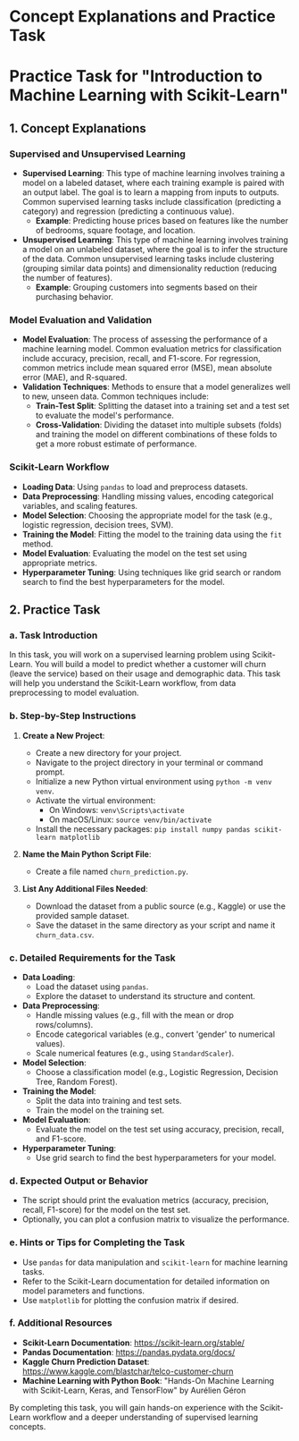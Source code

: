 # Concept Explanations and Practice Task

# Practice Task for "Introduction to Machine Learning with Scikit-Learn"

## 1. Concept Explanations

### Supervised and Unsupervised Learning
- **Supervised Learning**: This type of machine learning involves training a model on a labeled dataset, where each training example is paired with an output label. The goal is to learn a mapping from inputs to outputs. Common supervised learning tasks include classification (predicting a category) and regression (predicting a continuous value).
  - **Example**: Predicting house prices based on features like the number of bedrooms, square footage, and location.
- **Unsupervised Learning**: This type of machine learning involves training a model on an unlabeled dataset, where the goal is to infer the structure of the data. Common unsupervised learning tasks include clustering (grouping similar data points) and dimensionality reduction (reducing the number of features).
  - **Example**: Grouping customers into segments based on their purchasing behavior.

### Model Evaluation and Validation
- **Model Evaluation**: The process of assessing the performance of a machine learning model. Common evaluation metrics for classification include accuracy, precision, recall, and F1-score. For regression, common metrics include mean squared error (MSE), mean absolute error (MAE), and R-squared.
- **Validation Techniques**: Methods to ensure that a model generalizes well to new, unseen data. Common techniques include:
  - **Train-Test Split**: Splitting the dataset into a training set and a test set to evaluate the model's performance.
  - **Cross-Validation**: Dividing the dataset into multiple subsets (folds) and training the model on different combinations of these folds to get a more robust estimate of performance.

### Scikit-Learn Workflow
- **Loading Data**: Using `pandas` to load and preprocess datasets.
- **Data Preprocessing**: Handling missing values, encoding categorical variables, and scaling features.
- **Model Selection**: Choosing the appropriate model for the task (e.g., logistic regression, decision trees, SVM).
- **Training the Model**: Fitting the model to the training data using the `fit` method.
- **Model Evaluation**: Evaluating the model on the test set using appropriate metrics.
- **Hyperparameter Tuning**: Using techniques like grid search or random search to find the best hyperparameters for the model.

## 2. Practice Task

### a. Task Introduction
In this task, you will work on a supervised learning problem using Scikit-Learn. You will build a model to predict whether a customer will churn (leave the service) based on their usage and demographic data. This task will help you understand the Scikit-Learn workflow, from data preprocessing to model evaluation.

### b. Step-by-Step Instructions
1. **Create a New Project**:
   - Create a new directory for your project.
   - Navigate to the project directory in your terminal or command prompt.
   - Initialize a new Python virtual environment using `python -m venv venv`.
   - Activate the virtual environment:
     - On Windows: `venv\Scripts\activate`
     - On macOS/Linux: `source venv/bin/activate`
   - Install the necessary packages: `pip install numpy pandas scikit-learn matplotlib`

2. **Name the Main Python Script File**:
   - Create a file named `churn_prediction.py`.

3. **List Any Additional Files Needed**:
   - Download the dataset from a public source (e.g., Kaggle) or use the provided sample dataset.
   - Save the dataset in the same directory as your script and name it `churn_data.csv`.

### c. Detailed Requirements for the Task
- **Data Loading**:
  - Load the dataset using `pandas`.
  - Explore the dataset to understand its structure and content.
- **Data Preprocessing**:
  - Handle missing values (e.g., fill with the mean or drop rows/columns).
  - Encode categorical variables (e.g., convert 'gender' to numerical values).
  - Scale numerical features (e.g., using `StandardScaler`).
- **Model Selection**:
  - Choose a classification model (e.g., Logistic Regression, Decision Tree, Random Forest).
- **Training the Model**:
  - Split the data into training and test sets.
  - Train the model on the training set.
- **Model Evaluation**:
  - Evaluate the model on the test set using accuracy, precision, recall, and F1-score.
- **Hyperparameter Tuning**:
  - Use grid search to find the best hyperparameters for your model.

### d. Expected Output or Behavior
- The script should print the evaluation metrics (accuracy, precision, recall, F1-score) for the model on the test set.
- Optionally, you can plot a confusion matrix to visualize the performance.

### e. Hints or Tips for Completing the Task
- Use `pandas` for data manipulation and `scikit-learn` for machine learning tasks.
- Refer to the Scikit-Learn documentation for detailed information on model parameters and functions.
- Use `matplotlib` for plotting the confusion matrix if desired.

### f. Additional Resources
- **Scikit-Learn Documentation**: https://scikit-learn.org/stable/
- **Pandas Documentation**: https://pandas.pydata.org/docs/
- **Kaggle Churn Prediction Dataset**: https://www.kaggle.com/blastchar/telco-customer-churn
- **Machine Learning with Python Book**: "Hands-On Machine Learning with Scikit-Learn, Keras, and TensorFlow" by Aurélien Géron

By completing this task, you will gain hands-on experience with the Scikit-Learn workflow and a deeper understanding of supervised learning concepts.